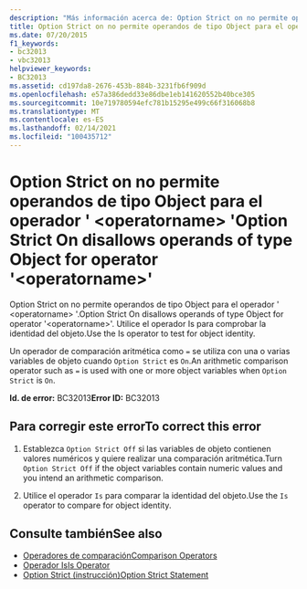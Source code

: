 ```yaml
---
description: "Más información acerca de: Option Strict on no permite operandos de tipo Object para el operador ' <operatorname> '"
title: Option Strict on no permite operandos de tipo Object para el operador ' <operatorname> '
ms.date: 07/20/2015
f1_keywords:
- bc32013
- vbc32013
helpviewer_keywords:
- BC32013
ms.assetid: cd197da8-2676-453b-884b-3231fb6f909d
ms.openlocfilehash: e57a386dedd33e86dbe1eb141620552b40bce305
ms.sourcegitcommit: 10e719780594efc781b15295e499c66f316068b8
ms.translationtype: MT
ms.contentlocale: es-ES
ms.lasthandoff: 02/14/2021
ms.locfileid: "100435712"
---
```

# <a name="option-strict-on-disallows-operands-of-type-object-for-operator-operatorname"></a><span data-ttu-id="94315-103">Option Strict on no permite operandos de tipo Object para el operador ' \<operatorname> '</span><span class="sxs-lookup"><span data-stu-id="94315-103">Option Strict On disallows operands of type Object for operator '\<operatorname>'</span></span>

<span data-ttu-id="94315-104">Option Strict on no permite operandos de tipo Object para el operador ' \<operatorname> '.</span><span class="sxs-lookup"><span data-stu-id="94315-104">Option Strict On disallows operands of type Object for operator '\<operatorname>'.</span></span> <span data-ttu-id="94315-105">Utilice el operador Is para comprobar la identidad del objeto.</span><span class="sxs-lookup"><span data-stu-id="94315-105">Use the Is operator to test for object identity.</span></span>  
  
 <span data-ttu-id="94315-106">Un operador de comparación aritmética como `=` se utiliza con una o varias variables de objeto cuando `Option Strict` es `On`.</span><span class="sxs-lookup"><span data-stu-id="94315-106">An arithmetic comparison operator such as `=` is used with one or more object variables when `Option Strict` is `On`.</span></span>  
  
 <span data-ttu-id="94315-107">**Id. de error:** BC32013</span><span class="sxs-lookup"><span data-stu-id="94315-107">**Error ID:** BC32013</span></span>  
  
## <a name="to-correct-this-error"></a><span data-ttu-id="94315-108">Para corregir este error</span><span class="sxs-lookup"><span data-stu-id="94315-108">To correct this error</span></span>  
  
1. <span data-ttu-id="94315-109">Establezca `Option Strict Off` si las variables de objeto contienen valores numéricos y quiere realizar una comparación aritmética.</span><span class="sxs-lookup"><span data-stu-id="94315-109">Turn `Option Strict Off` if the object variables contain numeric values and you intend an arithmetic comparison.</span></span>  
  
2. <span data-ttu-id="94315-110">Utilice el operador `Is` para comparar la identidad del objeto.</span><span class="sxs-lookup"><span data-stu-id="94315-110">Use the `Is` operator to compare for object identity.</span></span>  
  
## <a name="see-also"></a><span data-ttu-id="94315-111">Consulte también</span><span class="sxs-lookup"><span data-stu-id="94315-111">See also</span></span>

- [<span data-ttu-id="94315-112">Operadores de comparación</span><span class="sxs-lookup"><span data-stu-id="94315-112">Comparison Operators</span></span>](../language-reference/operators/comparison-operators.md)
- [<span data-ttu-id="94315-113">Operador Is</span><span class="sxs-lookup"><span data-stu-id="94315-113">Is Operator</span></span>](../language-reference/operators/is-operator.md)
- [<span data-ttu-id="94315-114">Option Strict (instrucción)</span><span class="sxs-lookup"><span data-stu-id="94315-114">Option Strict Statement</span></span>](../language-reference/statements/option-strict-statement.md)
